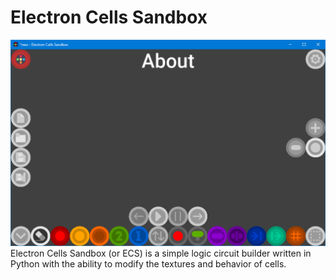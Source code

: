 # Electron Cells Sandbox
![](./_README/screenshot1.png)
Electron Cells Sandbox (or ECS) is a simple logic circuit builder written in Python with the ability to modify the textures and behavior of cells.
